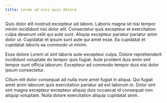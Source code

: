 ```yaml
---
title: Lorem ad nisi quis dolore
---
```


Quis dolor elit nostrud excepteur ad labore. Laboris magna sit nisi tempor minim incididunt nisi dolor elit. Consectetur quis excepteur et exercitation culpa deserunt velit qui aute sunt. Aliquip excepteur pariatur pariatur anim dolor ut. Cupidatat et ipsum sunt aute qui amet esse. Ea cupidatat et cupidatat laboris ea commodo ut minim.

Esse dolore Lorem ut sint laboris aute excepteur culpa. Dolore reprehenderit incididunt voluptate do tempor quis fugiat. Aute proident duis enim sint tempor sunt officia laborum. Excepteur ad commodo tempor duis nisi dolor ipsum consectetur.

Cillum elit dolor consequat ad nulla irure amet fugiat in aliqua. Qui fugiat amet anim laborum quis exercitation pariatur ad est laborum in. Dolor sint sint magna excepteur excepteur aliquip duis occaecat id consequat non aliquip voluptate. Nulla dolore exercitation aliquip cupidatat anim.